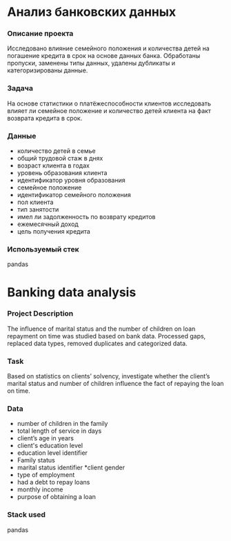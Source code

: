 # **Анализ банковских данных**

### **Описание проекта** 

Исследовано влияние семейного положения и количества детей на погашение кредита в срок на основе данных банка. Обработаны пропуски, заменены типы данных, удалены дубликаты и категоризированы данные.

### **Задача** 

На основе статистики о платёжеспособности клиентов исследовать влияет ли семейное положение и количество детей клиента на факт возврата кредита в срок.

### **Данные**

* количество детей в семье
* общий трудовой стаж в днях
* возраст клиента в годах
* уровень образования клиента
* идентификатор уровня образования
* семейное положение
* идентификатор семейного положения
* пол клиента
* тип занятости
* имел ли задолженность по возврату кредитов
* ежемесячный доход
* цель получения кредита


### **Используемый стек**

pandas 



# **Banking data analysis**

### **Project Description**

The influence of marital status and the number of children on loan repayment on time was studied based on bank data. Processed gaps, replaced data types, removed duplicates and categorized data.

### **Task**

Based on statistics on clients’ solvency, investigate whether the client’s marital status and number of children influence the fact of repaying the loan on time.

### **Data**

* number of children in the family
* total length of service in days
* client’s age in years
* client's education level
* education level identifier
* Family status
* marital status identifier
*client gender
* type of employment
* had a debt to repay loans
* monthly income
* purpose of obtaining a loan


### **Stack used**

pandas


